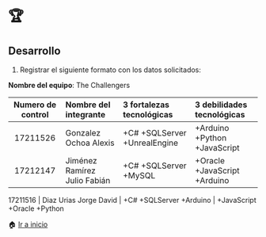 # :trophy: 
## Desarrollo

1. Registrar el siguiente formato con los datos solicitados:

**Nombre del equipo**: The Challengers

Numero de control | Nombre del integrante | 3 fortalezas tecnológicas | 3 debilidades tecnológicas
:-: | :-- | :-- |:--
17211526| Gonzalez Ochoa Alexis  | +C# +SQLServer +UnrealEngine | +Arduino +Python +JavaScript
17212147 | Jiménez Ramírez Julio Fabián  | +C# +SQLServer +MySQL | +Oracle +JavaScript +Arduino

17211516 | Diaz Urias Jorge David | +C# +SQLServer +Arduino | +JavaScript +Oracle +Python


:house: [Ir a inicio](https://github.com/GlzAlexis/Sistemas_Programables)